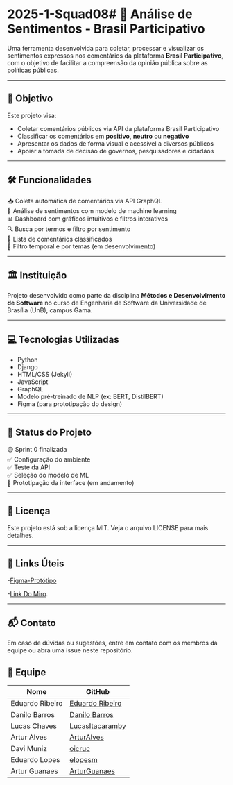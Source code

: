 # 2025-1-Squad08# 💬 Análise de Sentimentos - Brasil Participativo

Uma ferramenta desenvolvida para coletar, processar e visualizar os sentimentos expressos nos comentários da plataforma **Brasil Participativo**, com o objetivo de facilitar a compreensão da opinião pública sobre as políticas públicas.

---

## 🚀 Objetivo

Este projeto visa:

- Coletar comentários públicos via API da plataforma Brasil Participativo
- Classificar os comentários em **positivo**, **neutro** ou **negativo**
- Apresentar os dados de forma visual e acessível a diversos públicos
- Apoiar a tomada de decisão de governos, pesquisadores e cidadãos

---

## 🛠️ Funcionalidades

📥 Coleta automática de comentários via API GraphQL  
🧠 Análise de sentimentos com modelo de machine learning  
📊 Dashboard com gráficos intuitivos e filtros interativos  
🔍 Busca por termos e filtro por sentimento  
🧾 Lista de comentários classificados  
📅 Filtro temporal e por temas (em desenvolvimento)

---

## 🏛️ Instituição

Projeto desenvolvido como parte da disciplina **Métodos e Desenvolvimento de Software** no curso de Engenharia de Software da Universidade de Brasília (UnB), campus Gama.

---

## 💻 Tecnologias Utilizadas

- Python
- Django
- HTML/CSS (Jekyll)
- JavaScript
- GraphQL
- Modelo pré-treinado de NLP (ex: BERT, DistilBERT)
- Figma (para prototipação do design)

---

## 📌 Status do Projeto

🟡 Sprint 0 finalizada  
✅ Configuração do ambiente  
✅ Teste da API  
✅ Seleção do modelo de ML  
🚧 Prototipação da interface (em andamento)

---

## 📄 Licença

Este projeto está sob a licença MIT. Veja o arquivo LICENSE para mais detalhes.

---
## 🔗 Links Úteis
-[Figma-Protótipo](https://www.figma.com/design/gUoQsoyBltFvDU5WW8S7al/An%C3%A1lise-De-Sentimentos---Brasil-Participativo?node-id=0-1&t=vrfKwunt61Wf98st-1)

-[Link Do Miro](https://miro.com/welcomeonboard/cm43UVNlWFBWVmZ0c3ZKZTJvamtMNDZjUk1saU9DYldkNm0zbmNNZi9rY20wY0NxaUxvcjd3Ui94UHplTnFGMmNGN1pEaWI3cFg5ZDM3TUI0RDJjbE94akNhV05KdHZ0dm1uc0trRDVaUFU2ZEp0aDFydWVRNkdkZjJVVkY3bXhBS2NFMDFkcUNFSnM0d3FEN050ekl3PT0hdjE=?share_link_id=86645644775).

---

## 📬 Contato

Em caso de dúvidas ou sugestões, entre em contato com os membros da equipe ou abra uma issue neste repositório.

## 👷 Equipe 

| Nome                | GitHub        |
|---------------------|-------------------------|
|Eduardo Ribeiro      | [Eduardo Ribeiro](https://github.com/EduardoRibeiroXavier) |
|Danilo Barros        | [Danilo Barros](https://github.com/auslogyc) |
|Lucas Chaves         | [LucasItacaramby](https://github.com/LucasItacaramby) |
|Artur Alves          | [ArturAlves](https://github.com/arturalvesfn) |
|Davi Muniz           | [oicruc](https://github.com/oicruc) |
|Eduardo Lopes        | [elopesm](https://github.com/elopesm) |
|Artur Guanaes        | [ArturGuanaes](https://github.com/ArturGuanaes) |

